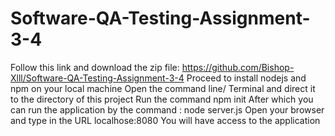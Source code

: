 # Software-QA-Testing-Assignment-3-4




Follow this link and download the zip file: https://github.com/Bishop-Xlll/Software-QA-Testing-Assignment-3-4
Proceed to install nodejs and npm on your local machine 
Open the command line/ Terminal and direct  it to the directory of this project 
Run the command npm init
After which you can run the application by the command : node server.js
Open your browser and type in the URL localhose:8080
You will have access to the application 
